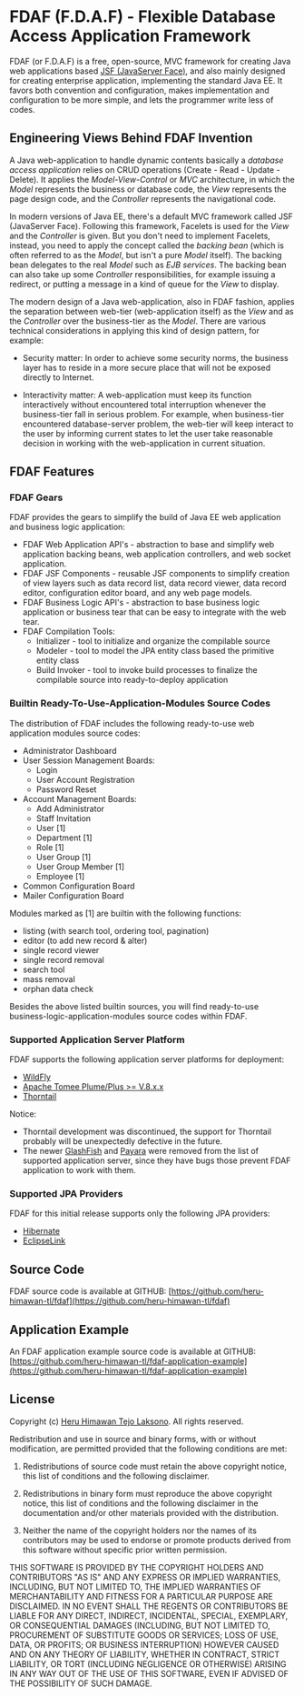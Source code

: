 # FDAF (F.D.A.F) - Flexible Database Access Application Framework

FDAF (or F.D.A.F) is a free, open-source, MVC framework for creating
Java web applications based [JSF (JavaServer Face)](http://www.javaserverfaces.org/),
and also mainly designed for creating enterprise application,
implementing the standard Java EE. It favors both convention and
configuration, makes implementation and configuration to be more simple,
and lets the programmer write less of codes.

## Engineering Views Behind FDAF Invention

A Java web-application to handle dynamic contents basically a _database
access application_ relies on CRUD operations (Create - Read - Update - Delete).
It applies the _Model-View-Control_ or _MVC_ architecture, in which the
_Model_ represents the business or database code, the _View_ represents the
page design code, and the _Controller_ represents the navigational code.

In modern versions of Java EE, there's a default MVC framework called JSF
(JavaServer Face). Following this framework, Facelets is used for the _View_
and the _Controller_ is given. But you don't need to implement Facelets,
instead, you need to apply the concept called the _backing bean_ (which is
often referred to as the _Model_, but isn't a pure _Model_ itself). The
backing bean delegates to the real _Model_ such as _EJB services_. The backing
bean can also take up some _Controller_ responsibilities, for example
issuing a redirect, or putting a message in a kind of queue for the _View_
to display. 

The modern design of a Java web-application, also in FDAF fashion, applies
the separation between web-tier (web-application itself) as the _View_ and as
the _Controller_ over the business-tier as the _Model_. There are various
technical considerations in applying this kind of design pattern,
for example:

- Security matter: In order to achieve some security norms, the business
layer has to reside in a more secure place that will not be exposed directly to
Internet.

- Interactivity matter: A web-application must keep its function interactively
without encountered total interruption whenever the business-tier fall in
serious problem. For example, when business-tier encountered database-server
problem, the web-tier will keep interact to the user by informing current
states to let the user take reasonable decision in working with the
web-application in current situation.

## FDAF Features

### FDAF Gears

FDAF provides the gears to simplify the build of Java EE web application and
business logic application:

- FDAF Web Application API's - abstraction to base and simplify web application
  backing beans, web application controllers, and web socket application.
- FDAF JSF Components - reusable JSF components to simplify creation of view
  layers such as data record list, data record viewer, data record editor,
  configuration editor board, and any web page models.
- FDAF Business Logic API's - abstraction to base business logic application
  or business tear that can be easy to integrate with the web tear. 
- FDAF Compilation Tools:
  - Initializer - tool to initialize and organize the compilable source
  - Modeler - tool to model the JPA entity class based the primitive entity
    class
  - Build Invoker - tool to invoke build processes to finalize the compilable
    source into ready-to-deploy application

### Builtin Ready-To-Use-Application-Modules Source Codes

The distribution of FDAF includes the following ready-to-use web application
modules source codes:

- Administrator Dashboard  
- User Session Management Boards:  
  - Login  
  - User Account Registration  
  - Password Reset  
- Account Management Boards:  
  - Add Administrator  
  - Staff Invitation  
  - User [1]  
  - Department [1]  
  - Role [1]  
  - User Group [1]  
  - User Group Member [1]  
  - Employee [1]  
- Common Configuration Board  
- Mailer Configuration Board  

Modules marked as [1] are builtin with the following functions:  
- listing (with search tool, ordering tool, pagination)  
- editor (to add new record & alter)  
- single record viewer  
- single record removal  
- search tool  
- mass removal  
- orphan data check  

Besides the above listed builtin sources, you will find ready-to-use
business-logic-application-modules source codes within FDAF.

### Supported Application Server Platform

FDAF supports the following application server platforms for deployment:

- [WildFly](https://www.wildfly.org/)   
- [Apache Tomee Plume/Plus >= V.8.x.x](https://tomee.apache.org/)  
- [Thorntail](https://thorntail.io/)  

Notice:
- Thorntail development was discontinued, the support for Thorntail
probably will be unexpectedly defective in the future.  
- The newer [GlashFish](https://javaee.github.io/glassfish/) and
[Payara](https://www.payara.fish/) were removed from the list of
supported application server, since they have bugs those
prevent FDAF application to work with them.

### Supported JPA Providers

FDAF for this initial release supports only the following JPA providers:

- [Hibernate](https://hibernate.org/orm/)  
- [EclipseLink](https://www.eclipse.org/eclipselink/)  

## Source Code

FDAF source code is available at GITHUB: [https://github.com/heru-himawan-tl/fdaf](https://github.com/heru-himawan-tl/fdaf)

## Application Example

An FDAF application example source code is available at GITHUB:
[https://github.com/heru-himawan-tl/fdaf-application-example](https://github.com/heru-himawan-tl/fdaf-application-example)

## License

Copyright (c) [Heru Himawan Tejo Laksono](https://github.com/heru-himawan-tl).
All rights reserved.

Redistribution and use in source and binary forms, with or without
modification, are permitted provided that the following conditions are met:

1. Redistributions of source code must retain the above copyright notice,
   this list of conditions and the following disclaimer.

2. Redistributions in binary form must reproduce the above copyright notice,
   this list of conditions and the following disclaimer in the documentation
   and/or other materials provided with the distribution.

3. Neither the name of the copyright holders nor the names of its
   contributors may be used to endorse or promote products derived from this
   software without specific prior written permission.

THIS SOFTWARE IS PROVIDED BY THE COPYRIGHT HOLDERS AND CONTRIBUTORS "AS IS"
AND ANY EXPRESS OR IMPLIED WARRANTIES, INCLUDING, BUT NOT LIMITED TO, THE
IMPLIED WARRANTIES OF MERCHANTABILITY AND FITNESS FOR A PARTICULAR PURPOSE
ARE DISCLAIMED. IN NO EVENT SHALL THE REGENTS OR CONTRIBUTORS BE LIABLE FOR
ANY DIRECT, INDIRECT, INCIDENTAL, SPECIAL, EXEMPLARY, OR CONSEQUENTIAL
DAMAGES (INCLUDING, BUT NOT LIMITED TO, PROCUREMENT OF SUBSTITUTE GOODS OR
SERVICES; LOSS OF USE, DATA, OR PROFITS; OR BUSINESS INTERRUPTION) HOWEVER
CAUSED AND ON ANY THEORY OF LIABILITY, WHETHER IN CONTRACT, STRICT LIABILITY,
OR TORT (INCLUDING NEGLIGENCE OR OTHERWISE) ARISING IN ANY WAY OUT OF THE
USE OF THIS SOFTWARE, EVEN IF ADVISED OF THE POSSIBILITY OF SUCH DAMAGE.

